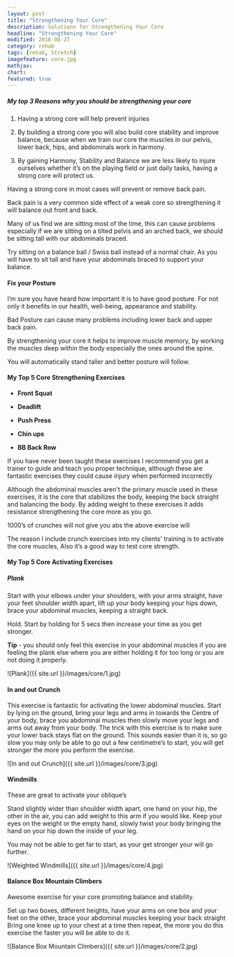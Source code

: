 ```yaml
---
layout: post
title: "Strengthening Your Core"
description: Solutions for Strengthening Your Core
headline: "Strengthening Your Core"
modified: 2016-08-27
category: rehab
tags: [rehab, Stretch]
imagefeature: core.jpg
mathjax: 
chart:
featured: true
---
```


##### My top 3 Reasons why you should be strengthening your core

1. Having a strong core will help prevent injuries

2. By building a strong core you will also build core stability and improve balance, because when we train our core the muscles in our pelvis, lower back, hips, and abdominals work in harmony.

3. By gaining Harmony, Stability and Balance we are less likely to injure ourselves whether it’s on the playing field or just daily tasks, having a strong core will protect us.

Having a strong core in most cases will prevent or remove back pain.

Back pain is a very common side effect of a weak core so strengthening it will balance out front and back.

Many of us find we are sitting most of the time, this can cause problems especially if we are sitting on a tilted pelvis and an arched back, we should be sitting tall with our abdominals braced.

Try sitting on a balance ball / Swiss ball instead of a normal chair. As you will have to sit tall and have your abdominals braced to support your balance.

#### Fix your Posture

I’m sure you have heard how important it is to have good posture. For not only it benefits in our health, well-being, appearance and stability.

Bad Posture can cause many problems including lower back and upper back pain.

By strengthening your core it helps to improve muscle memory, by working the muscles deep within the body especially the ones around the spine.

You will automatically stand taller and better posture will follow.


#### My Top 5 Core Strengthening Exercises

* __Front Squat__

* __Deadlift__

* __Push Press__

* __Chin ups__

* __BB Back Row__


If you have never been taught these exercises I recommend you get a trainer to guide and teach you proper technique, although these are fantastic exercises they could cause injury when performed incorrectly 

Although the abdominal muscles aren't the primary muscle used in these exercises, it is the core that stabilizes the body, keeping the back straight and balancing the body. By adding weight to these exercises it adds resistance strengthening the core more as you go.

1000’s of crunches will not give you abs the above exercise will

The reason I include crunch exercises into my clients' training is to activate the core muscles, Also it’s a good way to test core strength.


#### My Top 5 Core Activating Exercises 


##### Plank

Start with your elbows under your shoulders, with your arms straight, have your feet shoulder width apart, lift up your body keeping your hips down, brace your abdominal muscles, keeping a straight back.

Hold. Start by holding for 5 secs then increase your time as you get stronger.

__Tip__ - you should only feel this exercise in your abdominal muscles if you are feeling the plank else where you are either holding it for too long or you are not doing it properly.

![Plank]({{ site.url }}/images/core/1.jpg)

#### In and out Crunch

This exercise is fantastic for activating the lower abdominal muscles.  Start by lying on the ground, bring your legs and arms in towards the Centre of your body, brace you abdominal muscles then slowly move your legs and arms out away from your body. The trick with this exercise is to make sure your lower back stays flat on the ground. This sounds easier than it is, so go slow you may only be able to go out a few centimetre’s to start, you will get stronger the more you perform the exercise.

![In and out Crunch]({{ site.url }}/images/core/3.jpg)


#### Windmills

These are great to activate your oblique’s 

Stand slightly wider than shoulder width apart, one hand on your hip, the other in the air, you can add weight to this arm if you would like. Keep your eyes on the weight or the empty hand, slowly twist your body bringing the hand on your hip down the inside of your leg.

You may not be able to get far to start, as your get stronger your will go further.

![Weighted Windmills]({{ site.url }}/images/core/4.jpg)

#### Balance Box Mountain Climbers

Awesome exercise for your core promoting balance and stability.

Set up two boxes, different heights, have your arms on one box and your feet on the other, brace your abdominal muscles keeping your back straight Bring one knee up to your chest at a time then repeat, the more you do this exercise the faster you will be able to do it.


![Balance Box Mountain Climbers]({{ site.url }}/images/core/2.jpg)
